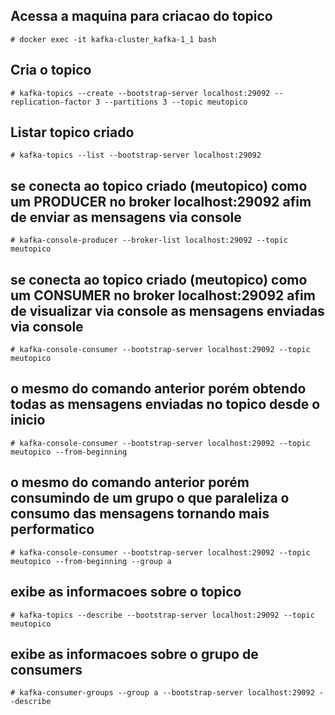 
## Acessa a maquina para criacao do topico
    # docker exec -it kafka-cluster_kafka-1_1 bash

## Cria o topico 
    # kafka-topics --create --bootstrap-server localhost:29092 --replication-factor 3 --partitions 3 --topic meutopico 

## Listar topico criado 
    # kafka-topics --list --bootstrap-server localhost:29092
    
## se conecta ao topico criado (meutopico) como um PRODUCER no broker localhost:29092 afim de enviar as mensagens via console
    # kafka-console-producer --broker-list localhost:29092 --topic meutopico
 
## se conecta ao topico criado (meutopico) como um CONSUMER no broker localhost:29092 afim de visualizar via console as mensagens enviadas via console
    # kafka-console-consumer --bootstrap-server localhost:29092 --topic meutopico
    
## o mesmo do comando anterior porém obtendo todas as mensagens enviadas no topico desde o inicio
    # kafka-console-consumer --bootstrap-server localhost:29092 --topic meutopico --from-beginning
    
## o mesmo do comando anterior porém consumindo de um grupo o que paraleliza o consumo das mensagens tornando mais performatico
    # kafka-console-consumer --bootstrap-server localhost:29092 --topic meutopico --from-beginning --group a

## exibe as informacoes sobre o topico
    # kafka-topics --describe --bootstrap-server localhost:29092 --topic meutopico
 
 ## exibe as informacoes sobre o grupo de consumers
    # kafka-consumer-groups --group a --bootstrap-server localhost:29092 --describe
    
     
 
